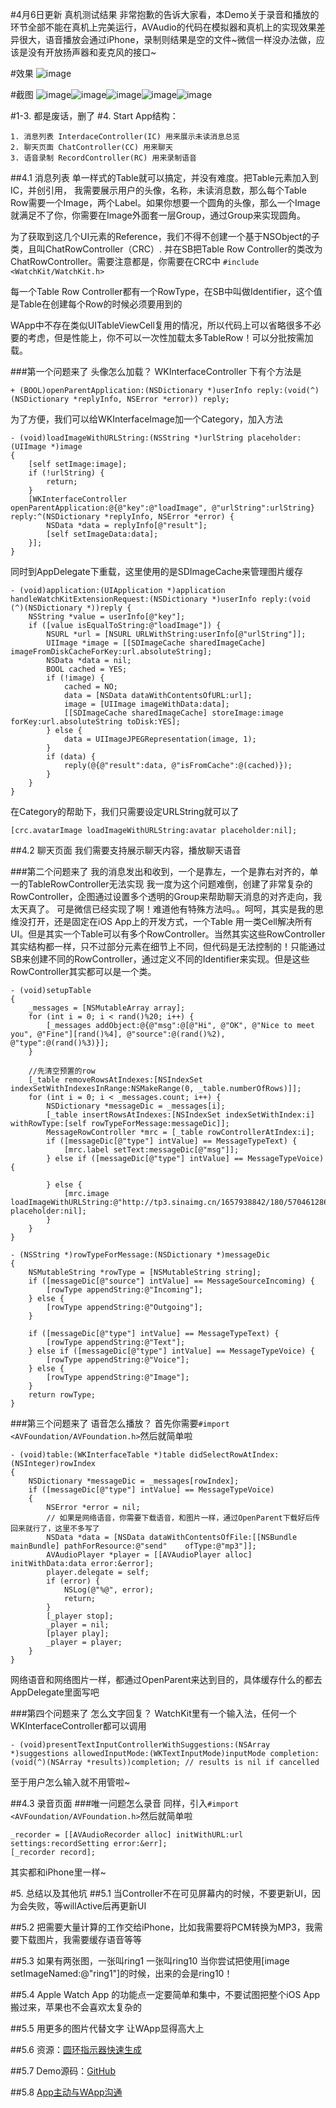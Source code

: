 #4月6日更新 真机测试结果
非常抱歉的告诉大家看，本Demo关于录音和播放的环节全部不能在真机上完美运行，AVAudio的代码在模拟器和真机上的实现效果差异很大，语音播放会通过iPhone，录制则结果是空的文件~微信一样没办法做，应该是没有开放扬声器和麦克风的接口~

#效果
![image](https://github.com/WeeTom/BasicChatUIOnAppleWatch/blob/master/images/demo.gif?raw=true)

#截图
![image](https://github.com/WeeTom/BasicChatUIOnAppleWatch/blob/master/images/iOS%20Simulator%20Screen%20Shot%20-%20Apple%20Watch%202015%E5%B9%B43%E6%9C%8819%E6%97%A5%2017.29.30.png?raw=true)![image](https://github.com/WeeTom/BasicChatUIOnAppleWatch/blob/master/images/iOS%20Simulator%20Screen%20Shot%20-%20Apple%20Watch%202015%E5%B9%B43%E6%9C%8819%E6%97%A5%2017.29.40.png?raw=true)![image](https://github.com/WeeTom/BasicChatUIOnAppleWatch/blob/master/images/iOS%20Simulator%20Screen%20Shot%20-%20Apple%20Watch%202015%E5%B9%B43%E6%9C%8819%E6%97%A5%2017.29.53.png?raw=true)![image](https://github.com/WeeTom/BasicChatUIOnAppleWatch/blob/master/images/iOS%20Simulator%20Screen%20Shot%20-%20Apple%20Watch%202015%E5%B9%B43%E6%9C%8819%E6%97%A5%2017.30.01.png?raw=true)![image](https://github.com/WeeTom/BasicChatUIOnAppleWatch/blob/master/images/iOS%20Simulator%20Screen%20Shot%20-%20Apple%20Watch%202015%E5%B9%B43%E6%9C%8819%E6%97%A5%2017.30.39.png?raw=true)


#1-3. 都是废话，删了
#4. Start
App结构：
	
	1. 消息列表 InterdaceController(IC) 用来展示未读消息总览
	2. 聊天页面 ChatController(CC) 用来聊天
	3. 语音录制 RecordController(RC) 用来录制语音


##4.1 消息列表
单一样式的Table就可以搞定，并没有难度。把Table元素加入到IC，并创引用， 我需要展示用户的头像，名称，未读消息数，那么每个Table Row需要一个Image，两个Label。如果你想要一个圆角的头像，那么一个Image就满足不了你，你需要在Image外面套一层Group，通过Group来实现圆角。

为了获取到这几个UI元素的Reference，我们不得不创建一个基于NSObject的子类，且叫ChatRowController（CRC）. 并在SB把Table Row Controller的类改为ChatRowController。需要注意都是，你需要在CRC中
`#include <WatchKit/WatchKit.h>`

每一个Table Row Controller都有一个RowType，在SB中叫做Identifier，这个值是Table在创建每个Row的时候必须要用到的

WApp中不存在类似UITableViewCell复用的情况，所以代码上可以省略很多不必要的考虑，但是性能上，你不可以一次性加载太多TableRow！可以分批按需加载。

###第一个问题来了 头像怎么加载？
WKInterfaceController 下有个方法是
	
	+ (BOOL)openParentApplication:(NSDictionary *)userInfo reply:(void(^)(NSDictionary *replyInfo, NSError *error)) reply;
	
为了方便，我们可以给WKInterfaceImage加一个Category，加入方法

	- (void)loadImageWithURLString:(NSString *)urlString placeholder:(UIImage *)image
	{
    	[self setImage:image];
    	if (!urlString) {
        	return;
		}
	    [WKInterfaceController openParentApplication:@{@"key":@"loadImage", @"urlString":urlString} reply:^(NSDictionary *replyInfo, NSError *error) {
        	NSData *data = replyInfo[@"result"];
	        [self setImageData:data];
    	}];
	}
	
同时到AppDelegate下重载，这里使用的是SDImageCache来管理图片缓存

	- (void)application:(UIApplication *)application handleWatchKitExtensionRequest:(NSDictionary *)userInfo reply:(void (^)(NSDictionary *))reply {
    	NSString *value = userInfo[@"key"];
	    if ([value isEqualToString:@"loadImage"]) {
    	    NSURL *url = [NSURL URLWithString:userInfo[@"urlString"]];
	        UIImage *image = [[SDImageCache sharedImageCache] imageFromDiskCacheForKey:url.absoluteString];
    	    NSData *data = nil;
        	BOOL cached = YES;
	        if (!image) {
    	        cached = NO;
        	    data = [NSData dataWithContentsOfURL:url];
            	image = [UIImage imageWithData:data];
	            [[SDImageCache sharedImageCache] storeImage:image forKey:url.absoluteString toDisk:YES];
    	    } else {
        	    data = UIImageJPEGRepresentation(image, 1);
	        }
    	    if (data) {
        	    reply(@{@"result":data, @"isFromCache":@(cached)});
	        }
	    }
	}

在Category的帮助下，我们只需要设定URLString就可以了
        
	[crc.avatarImage loadImageWithURLString:avatar placeholder:nil];

##4.2 聊天页面
我们需要支持展示聊天内容，播放聊天语音

###第二个问题来了 我的消息发出和收到，一个是靠左，一个是靠右对齐的，单一的TableRowController无法实现
我一度为这个问题难倒，创建了非常复杂的RowController，企图通过设置多个透明的Group来帮助聊天消息的对齐走向，我太天真了。
可是微信已经实现了啊！难道他有特殊方法吗。。呵呵，其实是我的思维没打开，还是固定在iOS App上的开发方式，一个Table 用一类Cell解决所有UI。但是其实一个Table可以有多个RowController。当然其实这些RowController其实结构都一样，只不过部分元素在细节上不同，但代码是无法控制的！只能通过SB来创建不同的RowController，通过定义不同的Identifier来实现。但是这些RowController其实都可以是一个类。
	    
	- (void)setupTable
	{
    	_messages = [NSMutableArray array];
	    for (int i = 0; i < rand()%20; i++) {
    	    [_messages addObject:@{@"msg":@[@"Hi", @"OK", @"Nice to meet you", @"Fine"][rand()%4], @"source":@(rand()%2), @"type":@(rand()%3)}];
	    }
    
    	//先清空预置的row
	    [_table removeRowsAtIndexes:[NSIndexSet indexSetWithIndexesInRange:NSMakeRange(0, _table.numberOfRows)]];
    	for (int i = 0; i < _messages.count; i++) {
        	NSDictionary *messageDic = _messages[i];
	        [_table insertRowsAtIndexes:[NSIndexSet indexSetWithIndex:i] withRowType:[self rowTypeForMessage:messageDic]];
    	    MessageRowController *mrc = [_table rowControllerAtIndex:i];
	        if ([messageDic[@"type"] intValue] == MessageTypeText) {
    	        [mrc.label setText:messageDic[@"msg"]];
        	} else if ([messageDic[@"type"] intValue] == MessageTypeVoice) {
            	
	        } else {
    	        [mrc.image loadImageWithURLString:@"http://tp3.sinaimg.cn/1657938842/180/5704612869/1" 	placeholder:nil];
    	    }
	    }
	}

	- (NSString *)rowTypeForMessage:(NSDictionary *)messageDic
	{
    	NSMutableString *rowType = [NSMutableString string];
	    if ([messageDic[@"source"] intValue] == MessageSourceIncoming) {
    	    [rowType appendString:@"Incoming"];
	    } else {
    	    [rowType appendString:@"Outgoing"];
	    }
    
    	if ([messageDic[@"type"] intValue] == MessageTypeText) {
	        [rowType appendString:@"Text"];
    	} else if ([messageDic[@"type"] intValue] == MessageTypeVoice) {
	        [rowType appendString:@"Voice"];
	    } else {
    	    [rowType appendString:@"Image"];
	    }
    	return rowType;
	}

###第三个问题来了 语音怎么播放？
首先你需要`#import <AVFoundation/AVFoundation.h>`然后就简单啦

	- (void)table:(WKInterfaceTable *)table didSelectRowAtIndex:(NSInteger)rowIndex
	{
    	NSDictionary *messageDic = _messages[rowIndex];
	    if ([messageDic[@"type"] intValue] == MessageTypeVoice)
    	{
        	NSError *error = nil;
	        // 如果是网络语音，你需要下载语音，和图片一样，通过OpenParent下载好后传回来就行了，这里不多写了
    	    NSData *data = [NSData dataWithContentsOfFile:[[NSBundle mainBundle] pathForResource:@"send" 	ofType:@"mp3"]];
    	    AVAudioPlayer *player = [[AVAudioPlayer alloc] initWithData:data error:&error];
        	player.delegate = self;
	        if (error) {
    	        NSLog(@"%@", error);
        	    return;
	        }
    	    [_player stop];
        	_player = nil;
	        [player play];
    	    _player = player;
	    }
	}
	
网络语音和网络图片一样，都通过OpenParent来达到目的，具体缓存什么的都去AppDelegate里面写吧

###第四个问题来了 怎么文字回复？
WatchKit里有一个输入法，任何一个WKInterfaceController都可以调用

	- (void)presentTextInputControllerWithSuggestions:(NSArray *)suggestions allowedInputMode:(WKTextInputMode)inputMode completion:(void(^)(NSArray *results))completion; // results is nil if cancelled

至于用户怎么输入就不用管啦~

##4.3 录音页面
###唯一问题怎么录音
同样，引入`#import <AVFoundation/AVFoundation.h>`然后就简单啦

	_recorder = [[AVAudioRecorder alloc] initWithURL:url settings:recordSetting error:&err];
	[_recorder record];
	
其实都和iPhone里一样~

#5. 总结以及其他坑
##5.1 当Controller不在可见屏幕内的时候，不要更新UI，因为会失败，等willActive后再更新UI

##5.2 把需要大量计算的工作交给iPhone，比如我需要将PCM转换为MP3，我需要下载图片，我需要缓存语音等等

##5.3 如果有两张图，一张叫ring1 一张叫ring10 当你尝试把使用[image setImageNamed:@"ring1"]的时候，出来的会是ring10！

##5.4 Apple Watch App 的功能点一定要简单和集中，不要试图把整个iOS App搬过来，苹果也不会喜欢太复杂的

##5.5 用更多的图片代替文字 让WApp显得高大上

##5.6 资源：[圆环指示器快速生成](http://hmaidasani.github.io/RadialChartImageGenerator/)

##5.7 Demo源码：[GitHub](https://github.com/WeeTom/BasicChatUIOnAppleWatch)

##5.8 [App主动与WApp沟通](http://stackoverflow.com/questions/28809226/notify-watchkit-app-of-an-update-without-the-watch-app-requesting-it)

